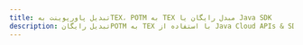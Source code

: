 ---title: تبدیل پاورپوینت بهTEX، POTM به TEX مبدل رایگان یا Java SDKdescription: تبدیل رایگانPOTM به TEX با استفاده از Java Cloud APIs & SDK. همچنین اسناد Microsoft PowerPoint را در Cloud ایجاد، ویرایش و رندر کنید.---